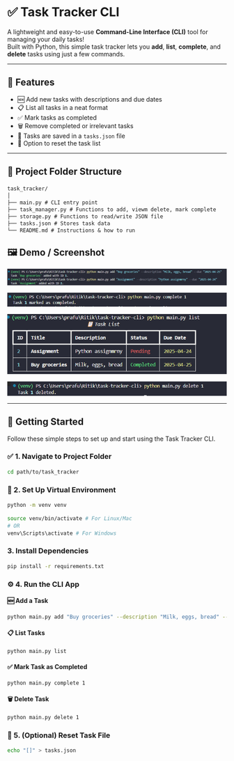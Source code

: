 # ✅ Task Tracker CLI

A lightweight and easy-to-use **Command-Line Interface (CLI)** tool for managing your daily tasks!  
Built with Python, this simple task tracker lets you **add**, **list**, **complete**, and **delete** tasks using just a few commands.

---

## 🧩 Features

- 🆕 Add new tasks with descriptions and due dates
- 📋 List all tasks in a neat format
- ✅ Mark tasks as completed
- 🗑️ Remove completed or irrelevant tasks
- 💾 Tasks are saved in a `tasks.json` file
- 🔄 Option to reset the task list

---

## 📁 Project Folder Structure

```
task_tracker/
│
├── main.py # CLI entry point
├── task_manager.py # Functions to add, viewm delete, mark complete
├── storage.py # Functions to read/write JSON file
├── tasks.json # Stores task data
└── README.md # Instructions & how to run
```

## 🖼️ Demo / Screenshot

![alt text](demo/image-2.png)

![alt text](demo/image-3.png)

![alt text](demo/image.png)

![alt text](demo/image-4.png)

---

## 🚀 Getting Started

Follow these simple steps to set up and start using the Task Tracker CLI.

### ✅ 1. Navigate to Project Folder

```bash
cd path/to/task_tracker
```

### 🐍 2. Set Up Virtual Environment

```bash
python -m venv venv
```

```bash
source venv/bin/activate # For Linux/Mac
# OR
venv\Scripts\activate # For Windows
```

### 3. Install Dependencies

```bash
pip install -r requirements.txt
```

### ⚙️ 4. Run the CLI App

#### 🆕 Add a Task

```bash
python main.py add "Buy groceries" --description "Milk, eggs, bread" --due "2025-04-25"
```

#### 📋 List Tasks

```bash
python main.py list
```

#### ✅ Mark Task as Completed

```bash
python main.py complete 1
```

#### 🗑️ Delete Task

```bash
python main.py delete 1
```

### 🧼 5. (Optional) Reset Task File

```bash
echo "[]" > tasks.json
```
